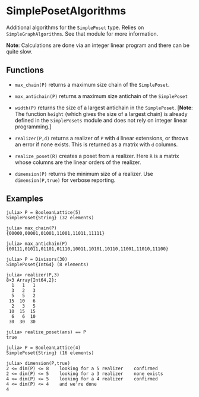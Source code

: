 # SimplePosetAlgorithms


Additional algorithms for the `SimplePoset` type. Relies on
`SimpleGraphAlgorithms`. See that module for more information.

**Note**: Calculations are done via an integer linear program and
  there can be quite slow.

## Functions

* `max_chain(P)` returns a maximum size chain of the `SimplePoset`.

* `max_antichain(P)` returns a maximum size antichain of the
`SimplePoset`

* `width(P)` returns the size of a largest antichain in the
  `SimplePoset`. [**Note**: The function `height` (which gives the size
  of a largest chain) is already defined in the `SimplePosets` module
  and does not rely on integer linear programming.]

* `realizer(P,d)` returns a realizer of `P` with `d` linear extensions,
or throws an error if none exists. This is returned as a matrix with
`d` columns.

* `realize_poset(R)` creates a poset from a realizer. Here `R` is a
matrix whose columns are the linear orders of the realizer.

* `dimension(P)` returns the minimum size of a realizer. Use
`dimension(P,true)` for verbose reporting.

## Examples

```
julia> P = BooleanLattice(5)
SimplePoset{String} (32 elements)

julia> max_chain(P)
{00000,00001,01001,11001,11011,11111}

julia> max_antichain(P)
{00111,01011,01101,01110,10011,10101,10110,11001,11010,11100}

julia> P = Divisors(30)
SimplePoset{Int64} (8 elements)

julia> realizer(P,3)
8×3 Array{Int64,2}:
  1   1   1
  3   2   3
  5   5   2
 15  10   6
  2   3   5
 10  15  15
  6   6  10
 30  30  30

julia> realize_poset(ans) == P
true

julia> P = BooleanLattice(4)
SimplePoset{String} (16 elements)

julia> dimension(P,true)
2 <= dim(P) <= 8	looking for a 5 realizer	confirmed
2 <= dim(P) <= 5	looking for a 3 realizer	none exists
4 <= dim(P) <= 5	looking for a 4 realizer	confirmed
4 <= dim(P) <= 4	and we're done
4
```
